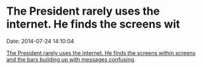The President rarely uses the internet. He finds the screens wit
================================================================

Date: 2014-07-24 14:10:04

[The President rarely uses the internet. He finds the screens within
screens and the bars building up with messages
confusing](http://www.newsweek.com/2014/08/01/behind-scenes-putins-court-private-habits-latter-day-dictator-260640.html?piano_t=1).
